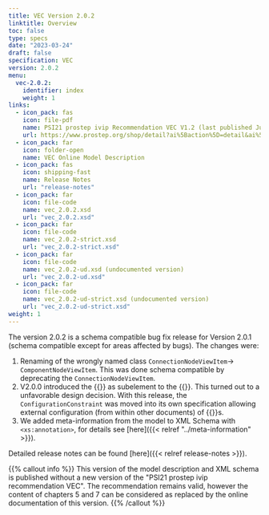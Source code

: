```yaml
---
title: VEC Version 2.0.2
linktitle: Overview
toc: false
type: specs
date: "2023-03-24"
draft: false
specification: VEC
version: 2.0.2
menu:
  vec-2.0.2:
    identifier: index
    weight: 1
links:
  - icon_pack: fas
    icon: file-pdf
    name: PSI21 prostep ivip Recommendation VEC V1.2 (last published June 2020 with VEC Schema Version 1.2.0)
    url: https://www.prostep.org/shop/detail?ai%5Baction%5D=detail&ai%5Bcontroller%5D=Catalog&ai%5Bd_name%5D=psi_21&ai%5Bd_pos%5D=
  - icon_pack: far
    icon: folder-open
    name: VEC Online Model Description
  - icon_pack: fas
    icon: shipping-fast
    name: Release Notes
    url: "release-notes"
  - icon_pack: far
    icon: file-code
    name: vec_2.0.2.xsd
    url: "vec_2.0.2.xsd"
  - icon_pack: far
    icon: file-code
    name: vec_2.0.2-strict.xsd
    url: "vec_2.0.2-strict.xsd"
  - icon_pack: far
    icon: file-code
    name: vec_2.0.2-ud.xsd (undocumented version)
    url: "vec_2.0.2-ud.xsd"
  - icon_pack: far
    icon: file-code
    name: vec_2.0.2-ud-strict.xsd (undocumented version)
    url: "vec_2.0.2-ud-strict.xsd"
weight: 1
---
```

The version 2.0.2 is a schema compatible bug fix release for Version 2.0.1 (schema compatible except for areas affected by bugs). The changes were:

1. Renaming of the wrongly named class `ConnectionNodeViewItem`-> `ComponentNodeViewItem`. This was done schema compatible by deprecating the `ConnectionNodeViewItem`.
2. V2.0.0 introduced the {{<vec-class ConfigurationConstraint >}} as subelement to the {{<vec-class ConfigurableElement>}}. This turned out to a unfavorable design decision. With this release, the `ConfigurationConstraint` was moved into its own specification allowing external configuration (from within other documents) of {{<vec-class ConfigurableElement>}}s.
3. We added meta-information from the model to XML Schema with `<xs:annotation>`, for details see [here]({{< relref "../meta-information" >}}). 

Detailed release notes can be found [here]({{< relref release-notes >}}).

{{% callout info %}}
This version of the model description and XML schema is published without a new version of the "PSI21 prostep ivip recommendation VEC". The recommendation remains valid, however the content of chapters 5 and 7 can be considered as replaced by the online documentation of this version.
{{% /callout %}}


